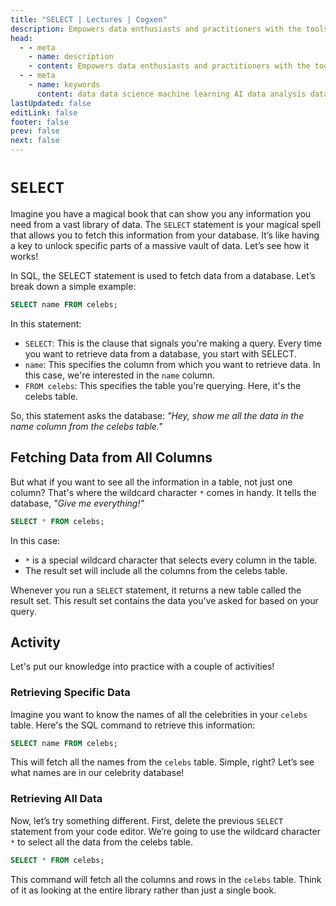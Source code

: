 ```yaml
---
title: "SELECT | Lectures | Cogxen"
description: Empowers data enthusiasts and practitioners with the tools and knowledge to unlock the potential of data.
head:
  - - meta
    - name: description
    - content: Empowers data enthusiasts and practitioners with the tools and knowledge to unlock the potential of data.
  - - meta
    - name: keywords
      content: data data science machine learning AI data analysis data-driven data enthusiasts data practitioners
lastUpdated: false
editLink: false
footer: false
prev: false
next: false
---
```


# `SELECT`

Imagine you have a magical book that can show you any information you need from a vast library of data. The `SELECT` statement is your magical spell that allows you to fetch this information from your database. It’s like having a key to unlock specific parts of a massive vault of data. Let’s see how it works!

In SQL, the SELECT statement is used to fetch data from a database. Let’s break down a simple example:

```sql
SELECT name FROM celebs;
```

In this statement:

- `SELECT`: This is the clause that signals you're making a query. Every time you want to retrieve data from a database, you start with SELECT.
- `name`: This specifies the column from which you want to retrieve data. In this case, we're interested in the `name` column.
- `FROM celebs`: This specifies the table you're querying. Here, it's the celebs table.

So, this statement asks the database: _"Hey, show me all the data in the name column from the celebs table."_

## Fetching Data from All Columns

But what if you want to see all the information in a table, not just one column? That's where the wildcard character `*` comes in handy. It tells the database, _"Give me everything!"_

```sql
SELECT * FROM celebs;
```

In this case:

- `*` is a special wildcard character that selects every column in the table.
- The result set will include all the columns from the celebs table.

Whenever you run a `SELECT` statement, it returns a new table called the result set. This result set contains the data you've asked for based on your query.

## Activity

Let's put our knowledge into practice with a couple of activities!

### Retrieving Specific Data

Imagine you want to know the names of all the celebrities in your `celebs` table. Here's the SQL command to retrieve this information:

```sql
SELECT name FROM celebs;
```

This will fetch all the names from the `celebs` table. Simple, right? Let’s see what names are in our celebrity database!

<ImageCard
img_url="https://i.imgur.com/8jW6t0N.png"
caption="Query Results"
copyright_owner="codecademy.com"
:bordered="true"
/>

### Retrieving All Data

Now, let’s try something different. First, delete the previous `SELECT` statement from your code editor. We’re going to use the wildcard character `*` to select all the data from the celebs table.

```sql
SELECT * FROM celebs;
```

This command will fetch all the columns and rows in the `celebs` table. Think of it as looking at the entire library rather than just a single book.

<ImageCard
img_url="https://i.imgur.com/hRRkRgG.png"
caption="Query Results"
copyright_owner="codecademy.com"
:bordered="true"
/>
